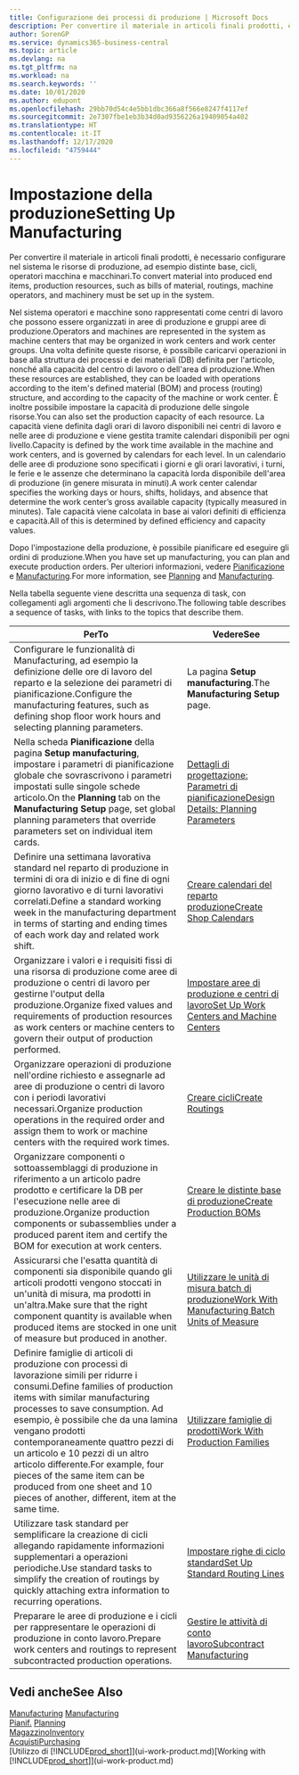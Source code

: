 ```yaml
---
title: Configurazione dei processi di produzione | Microsoft Docs
description: Per convertire il materiale in articoli finali prodotti, è necessario configurare nel sistema le risorse di produzione, ad esempio distinte base, cicli, operatori macchina e macchinari.
author: SorenGP
ms.service: dynamics365-business-central
ms.topic: article
ms.devlang: na
ms.tgt_pltfrm: na
ms.workload: na
ms.search.keywords: ''
ms.date: 10/01/2020
ms.author: edupont
ms.openlocfilehash: 29bb70d54c4e5bb1dbc366a8f566e8247f4117ef
ms.sourcegitcommit: 2e7307fbe1eb3b34d0ad9356226a19409054a402
ms.translationtype: HT
ms.contentlocale: it-IT
ms.lasthandoff: 12/17/2020
ms.locfileid: "4759444"
---
```

# <a name="setting-up-manufacturing"></a><span data-ttu-id="3d3a2-103">Impostazione della produzione</span><span class="sxs-lookup"><span data-stu-id="3d3a2-103">Setting Up Manufacturing</span></span>
<span data-ttu-id="3d3a2-104">Per convertire il materiale in articoli finali prodotti, è necessario configurare nel sistema le risorse di produzione, ad esempio distinte base, cicli, operatori macchina e macchinari.</span><span class="sxs-lookup"><span data-stu-id="3d3a2-104">To convert material into produced end items, production resources, such as bills of material, routings, machine operators, and machinery must be set up in the system.</span></span>

<span data-ttu-id="3d3a2-105">Nel sistema operatori e macchine sono rappresentati come centri di lavoro che possono essere organizzati in aree di produzione e gruppi aree di produzione.</span><span class="sxs-lookup"><span data-stu-id="3d3a2-105">Operators and machines are represented in the system as machine centers that may be organized in work centers and work center groups.</span></span> <span data-ttu-id="3d3a2-106">Una volta definite queste risorse, è possibile caricarvi operazioni in base alla struttura dei processi e dei materiali (DB) definita per l'articolo, nonché alla capacità del centro di lavoro o dell'area di produzione.</span><span class="sxs-lookup"><span data-stu-id="3d3a2-106">When these resources are established, they can be loaded with operations according to the item's defined material (BOM) and process (routing) structure, and according to the capacity of the machine or work center.</span></span> <span data-ttu-id="3d3a2-107">È inoltre possibile impostare la capacità di produzione delle singole risorse.</span><span class="sxs-lookup"><span data-stu-id="3d3a2-107">You can also set the production capacity of each resource.</span></span> <span data-ttu-id="3d3a2-108">La capacità viene definita dagli orari di lavoro disponibili nei centri di lavoro e nelle aree di produzione e viene gestita tramite calendari disponibili per ogni livello.</span><span class="sxs-lookup"><span data-stu-id="3d3a2-108">Capacity is defined by the work time available in the machine and work centers, and is governed by calendars for each level.</span></span> <span data-ttu-id="3d3a2-109">In un calendario delle aree di produzione sono specificati i giorni e gli orari lavorativi, i turni, le ferie e le assenze che determinano la capacità lorda disponibile dell'area di produzione (in genere misurata in minuti).</span><span class="sxs-lookup"><span data-stu-id="3d3a2-109">A work center calendar specifies the working days or hours, shifts, holidays, and absence that determine the work center’s gross available capacity (typically measured in minutes).</span></span> <span data-ttu-id="3d3a2-110">Tale capacità viene calcolata in base ai valori definiti di efficienza e capacità.</span><span class="sxs-lookup"><span data-stu-id="3d3a2-110">All of this is determined by defined efficiency and capacity values.</span></span>  

<span data-ttu-id="3d3a2-111">Dopo l'impostazione della produzione, è possibile pianificare ed eseguire gli ordini di produzione.</span><span class="sxs-lookup"><span data-stu-id="3d3a2-111">When you have set up manufacturing, you can plan and execute production orders.</span></span> <span data-ttu-id="3d3a2-112">Per ulteriori informazioni, vedere [Pianificazione](production-planning.md) e [Manufacturing](production-manage-manufacturing.md).</span><span class="sxs-lookup"><span data-stu-id="3d3a2-112">For more information, see [Planning](production-planning.md) and [Manufacturing](production-manage-manufacturing.md).</span></span>  



 <span data-ttu-id="3d3a2-113">Nella tabella seguente viene descritta una sequenza di task, con collegamenti agli argomenti che li descrivono.</span><span class="sxs-lookup"><span data-stu-id="3d3a2-113">The following table describes a sequence of tasks, with links to the topics that describe them.</span></span>   

|<span data-ttu-id="3d3a2-114">**Per**</span><span class="sxs-lookup"><span data-stu-id="3d3a2-114">**To**</span></span>|<span data-ttu-id="3d3a2-115">**Vedere**</span><span class="sxs-lookup"><span data-stu-id="3d3a2-115">**See**</span></span>|  
|------------|-------------|  
|<span data-ttu-id="3d3a2-116">Configurare le funzionalità di Manufacturing, ad esempio la definizione delle ore di lavoro del reparto e la selezione dei parametri di pianificazione.</span><span class="sxs-lookup"><span data-stu-id="3d3a2-116">Configure the manufacturing features, such as defining shop floor work hours and selecting planning parameters.</span></span>|<span data-ttu-id="3d3a2-117">La pagina **Setup manufacturing**.</span><span class="sxs-lookup"><span data-stu-id="3d3a2-117">The **Manufacturing Setup** page.</span></span>|
|<span data-ttu-id="3d3a2-118">Nella scheda **Pianificazione** della pagina **Setup manufacturing**, impostare i parametri di pianificazione globale che sovrascrivono i parametri impostati sulle singole schede articolo.</span><span class="sxs-lookup"><span data-stu-id="3d3a2-118">On the **Planning** tab on the **Manufacturing Setup** page, set global planning parameters that override parameters set on individual item cards.</span></span>|[<span data-ttu-id="3d3a2-119">Dettagli di progettazione: Parametri di pianificazione</span><span class="sxs-lookup"><span data-stu-id="3d3a2-119">Design Details: Planning Parameters</span></span>](design-details-planning-parameters.md)|
|<span data-ttu-id="3d3a2-120">Definire una settimana lavorativa standard nel reparto di produzione in termini di ora di inizio e di fine di ogni giorno lavorativo e di turni lavorativi correlati.</span><span class="sxs-lookup"><span data-stu-id="3d3a2-120">Define a standard working week in the manufacturing department in terms of starting and ending times of each work day and related work shift.</span></span>|[<span data-ttu-id="3d3a2-121">Creare calendari del reparto produzione</span><span class="sxs-lookup"><span data-stu-id="3d3a2-121">Create Shop Calendars</span></span>](production-how-to-create-work-center-calendars.md)|  
|<span data-ttu-id="3d3a2-122">Organizzare i valori e i requisiti fissi di una risorsa di produzione come aree di produzione o centri di lavoro per gestirne l'output della produzione.</span><span class="sxs-lookup"><span data-stu-id="3d3a2-122">Organize fixed values and requirements of production resources as work centers or machine centers to govern their output of production performed.</span></span>|[<span data-ttu-id="3d3a2-123">Impostare aree di produzione e centri di lavoro</span><span class="sxs-lookup"><span data-stu-id="3d3a2-123">Set Up Work Centers and Machine Centers</span></span>](production-how-to-set-up-work-and-machine-centers.md)|
|<span data-ttu-id="3d3a2-124">Organizzare operazioni di produzione nell'ordine richiesto e assegnarle ad aree di produzione o centri di lavoro con i periodi lavorativi necessari.</span><span class="sxs-lookup"><span data-stu-id="3d3a2-124">Organize production operations in the required order and assign them to work or machine centers with the required work times.</span></span>|[<span data-ttu-id="3d3a2-125">Creare cicli</span><span class="sxs-lookup"><span data-stu-id="3d3a2-125">Create Routings</span></span>](production-how-to-create-routings.md)|
|<span data-ttu-id="3d3a2-126">Organizzare componenti o sottoassemblaggi di produzione in riferimento a un articolo padre prodotto e certificare la DB per l'esecuzione nelle aree di produzione.</span><span class="sxs-lookup"><span data-stu-id="3d3a2-126">Organize production components or subassemblies under a produced parent item and certify the BOM for execution at work centers.</span></span>|[<span data-ttu-id="3d3a2-127">Creare le distinte base di produzione</span><span class="sxs-lookup"><span data-stu-id="3d3a2-127">Create Production BOMs</span></span>](production-how-to-create-production-boms.md)|
|<span data-ttu-id="3d3a2-128">Assicurarsi che l'esatta quantità di componenti sia disponibile quando gli articoli prodotti vengono stoccati in un'unità di misura, ma prodotti in un'altra.</span><span class="sxs-lookup"><span data-stu-id="3d3a2-128">Make sure that the right component quantity is available when produced items are stocked in one unit of measure but produced in another.</span></span>|[<span data-ttu-id="3d3a2-129">Utilizzare le unità di misura batch di produzione</span><span class="sxs-lookup"><span data-stu-id="3d3a2-129">Work With Manufacturing Batch Units of Measure</span></span>](production-how-to-use-the-manufacturing-batch-unit-of-measure.md)|  
|<span data-ttu-id="3d3a2-130">Definire famiglie di articoli di produzione con processi di lavorazione simili per ridurre i consumi.</span><span class="sxs-lookup"><span data-stu-id="3d3a2-130">Define families of production items with similar manufacturing processes to save consumption.</span></span> <span data-ttu-id="3d3a2-131">Ad esempio, è possibile che da una lamina vengano prodotti contemporaneamente quattro pezzi di un articolo e 10 pezzi di un altro articolo differente.</span><span class="sxs-lookup"><span data-stu-id="3d3a2-131">For example, four pieces of the same item can be produced from one sheet and 10 pieces of another, different, item at the same time.</span></span>|[<span data-ttu-id="3d3a2-132">Utilizzare famiglie di prodotti</span><span class="sxs-lookup"><span data-stu-id="3d3a2-132">Work With Production Families</span></span>](production-how-work-family.md)|
|<span data-ttu-id="3d3a2-133">Utilizzare task standard per semplificare la creazione di cicli allegando rapidamente informazioni supplementari a operazioni periodiche.</span><span class="sxs-lookup"><span data-stu-id="3d3a2-133">Use standard tasks to simplify the creation of routings by quickly attaching extra information to recurring operations.</span></span>|[<span data-ttu-id="3d3a2-134">Impostare righe di ciclo standard</span><span class="sxs-lookup"><span data-stu-id="3d3a2-134">Set Up Standard Routing Lines</span></span>](production-how-set-up-standard-routing-lines.md)|  
|<span data-ttu-id="3d3a2-135">Preparare le aree di produzione e i cicli per rappresentare le operazioni di produzione in conto lavoro.</span><span class="sxs-lookup"><span data-stu-id="3d3a2-135">Prepare work centers and routings to represent subcontracted production operations.</span></span>|[<span data-ttu-id="3d3a2-136">Gestire le attività di conto lavoro</span><span class="sxs-lookup"><span data-stu-id="3d3a2-136">Subcontract Manufacturing</span></span>](production-how-to-subcontract-manufacturing.md)|  

## <a name="see-also"></a><span data-ttu-id="3d3a2-137">Vedi anche</span><span class="sxs-lookup"><span data-stu-id="3d3a2-137">See Also</span></span>
<span data-ttu-id="3d3a2-138">[Manufacturing](production-manage-manufacturing.md)  </span><span class="sxs-lookup"><span data-stu-id="3d3a2-138">[Manufacturing](production-manage-manufacturing.md)  </span></span>  
<span data-ttu-id="3d3a2-139">[Pianif.](production-planning.md) </span><span class="sxs-lookup"><span data-stu-id="3d3a2-139">[Planning](production-planning.md) </span></span>  
[<span data-ttu-id="3d3a2-140">Magazzino</span><span class="sxs-lookup"><span data-stu-id="3d3a2-140">Inventory</span></span>](inventory-manage-inventory.md)  
[<span data-ttu-id="3d3a2-141">Acquisti</span><span class="sxs-lookup"><span data-stu-id="3d3a2-141">Purchasing</span></span>](purchasing-manage-purchasing.md)  
<span data-ttu-id="3d3a2-142">[Utilizzo di [!INCLUDE[prod_short](includes/prod_short.md)]](ui-work-product.md)</span><span class="sxs-lookup"><span data-stu-id="3d3a2-142">[Working with [!INCLUDE[prod_short](includes/prod_short.md)]](ui-work-product.md)</span></span>
